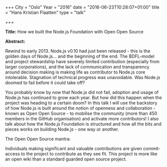 +++
City = "Oslo"
Year = "2016"
date = "2016-06-23T10:28:07+01:00"
title = "Hans Kristian Flaatten"
type = "talk"

+++

<div class="col-12">
  <p><strong>Title:</strong>
How we built the Node.js Foundation with Open Open Source
</p>

<p><strong>Abstract:</strong></p>

<p>Rewind to early 2013. Node.js v0.10 had just been released - this is the golden days of Node.js... and the beginning of the end. The BDFL-model and project stewardship have severely limited contribution (especially from larger corporations), and the lack of communication and transparency around decision making is making life as contributor to Node.js core intolerable. Stagnation of technical progress was unavoidable. Was Node.js doomed to fail before it could take off?</p>

<p>You probably know by now that Node.js did not fail, adoption and usage of Node.js has continued to grow each year. But how did this happen when the project was heading to a certain doom? In this talk I will use the backstory of how Node.js is built around the notion of openness and collaboration - known as Open Open Source - to mobilise the community (more than 450 members in the GitHub organisation) and activate more contributors! I also talk about how the Node.js Foundation is structured and how all the bits and pieces works on building Node.js - one way or another.</p>

<p>The Open Open Source mantra:</p>

<p>Individuals making significant and valuable contributions are given commit-access to the project to contribute as they see fit. This project is more like an open wiki than a standard guarded open source project.</p>

</div>

